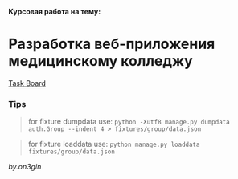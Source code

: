 **Курсовая работа на тему:**
# Разработка веб-приложения медицинскому колледжу

[Task Board](https://miro.com/app/board/uXjVLoqocHY=/)

### Tips  
> for fixture dumpdata use: 
`python -Xutf8 manage.py dumpdata auth.Group --indent 4 > fixtures/group/data.json`  

> for fixture loaddata use: 
`python manage.py loaddata fixtures/group/data.json` 

*by.on3gin*